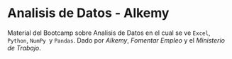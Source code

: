 # Analisis de Datos - Alkemy

Material del Bootcamp sobre Analisis de Datos en el cual se ve `Excel`, `Python`, `NumPy `y `Pandas`.
Dado por *Alkemy*, *Fomentar Empleo* y el *Ministerio de Trabajo*.
